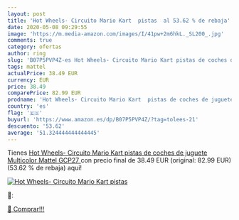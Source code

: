 ```yaml
---
layout: post
title: 'Hot Wheels- Circuito Mario Kart  pistas  al 53.62 % de rebaja'
date: 2020-05-08 09:29:55
image: 'https://m.media-amazon.com/images/I/41pw+2m6hkL._SL200_.jpg'
comments: true
category: ofertas
author: ring
slug: 'B07P5PVP4Z-es Hot Wheels- Circuito Mario Kart pistas de coches de...'
tags: mattel
actualPrice: 38.49 EUR
currency: EUR
price: 38.49
comparePrice: 82.99 EUR
prodname: 'Hot Wheels- Circuito Mario Kart  pistas de coches de juguete  Multicolor  Mattel GCP27 '
country: 'es'
flag: '🇪🇸'
buyurl: 'https://www.amazon.es/dp/B07P5PVP4Z/?tag=tolees-21'
descuento: '53.62'
average: '51.324444444444445'
---
```


Tienes [Hot Wheels- Circuito Mario Kart  pistas de coches de juguete  Multicolor  Mattel GCP27 ](https://www.amazon.es/dp/B07P5PVP4Z/?tag=tolees-21) con precio final de  38.49 EUR (original: 82.99 EUR) (53.62 %  de rebaja) aqui!

[![Hot Wheels- Circuito Mario Kart  pistas ](https://m.media-amazon.com/images/I/41pw+2m6hkL._SL200_.jpg)](https://www.amazon.es/dp/B07P5PVP4Z/?tag=tolees-21)

🔎:


[🛒 Comprar!!!](https://www.amazon.es/dp/B07P5PVP4Z/?tag=tolees-21)
